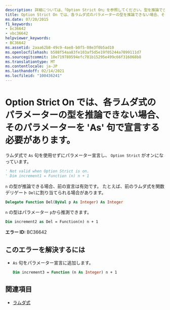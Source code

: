 ```yaml
---
description: 詳細については、「Option Strict On」を参照してください。型を推論できない場合、各ラムダ式のパラメーターを ' As ' 句で宣言する必要があります
title: Option Strict On では、各ラムダ式のパラメーターの型を推論できない場合、そのパラメーターを 'As' 句で宣言する必要があります。
ms.date: 07/20/2015
f1_keywords:
- bc36642
- vbc36642
helpviewer_keywords:
- BC36642
ms.assetid: 2aaa62b8-49c9-4ae8-b0f5-08e3f0b5ad10
ms.openlocfilehash: b588f54aa83fe103af5d5e19f05244a7099111d7
ms.sourcegitcommit: 10e719780594efc781b15295e499c66f316068b8
ms.translationtype: MT
ms.contentlocale: ja-JP
ms.lasthandoff: 02/14/2021
ms.locfileid: "100436241"
---
```

# <a name="option-strict-on-requires-each-lambda-expression-parameter-to-be-declared-with-an-as-clause-if-its-type-cannot-be-inferred"></a>Option Strict On では、各ラムダ式のパラメーターの型を推論できない場合、そのパラメーターを 'As' 句で宣言する必要があります。

ラムダ式で `As` 句を使用せずにパラメーター宣言し、 `Option Strict` がオンになっています。  
  
```vb  
' Not valid when Option Strict is on.  
' Dim increment1 = Function (n) n + 1  
```  
  
 `n` の型が推論できる場合、前の宣言は有効です。 たとえば、前のラムダ式を関数デリゲート `Del`に割り当てられる場合があります。  
  
```vb  
Delegate Function Del(ByVal p As Integer) As Integer  
```  
  
 `n` の型はパラメーター `p`から推測できます。  
  
```vb  
Dim increment2 as Del = Function(n) n + 1  
```  
  
 **エラー ID:** BC36642  
  
## <a name="to-correct-this-error"></a>このエラーを解決するには  
  
- `As` 句をパラメーター宣言に追加します。  
  
    ```vb  
    Dim increment3 = Function (n As Integer) n + 1  
    ```  
  
## <a name="see-also"></a>関連項目

- [ラムダ式](../programming-guide/language-features/procedures/lambda-expressions.md)
